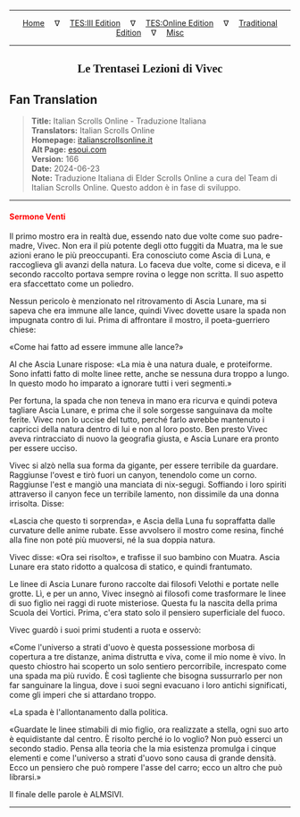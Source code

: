 
---

<!-- Jekyll Page Links -->

<center>
<a href="../../../../../index.html">Home</a>
&emsp;&nabla;&emsp;
<a href="../../../../index-tes3.html">TES:III Edition</a>
&emsp;&nabla;&emsp;
<a href="../../../../index-teso.html">TES:Online Edition</a>
&emsp;&nabla;&emsp;
<a href="../../../../index-traditional.html">Traditional Edition</a>
&emsp;&nabla;&emsp;
<a href="../../../../index-misc.html">Misc</a>
</center>

<!-- Markdown Body Below: -->

---

<center>
<h2><span style="font-family:Georgia">Le Trentasei Lezioni di Vivec</span></h2>
</center>

## Fan Translation

> __Title:__ Italian Scrolls Online - Traduzione Italiana\
> __Translators:__ Italian Scrolls Online\
> __Homepage:__ [italianscrollsonline.it][1]\
> __Alt Page:__ [esoui.com][2]\
> __Version:__ 166\
> __Date:__ 2024-06-23\
> __Note:__ Traduzione Italiana di Elder Scrolls Online a cura del Team di Italian Scrolls Online. Questo addon è in fase di sviluppo.

[1]: http://italianscrollsonline.it/
[2]: https://www.esoui.com/downloads/info2854-ItalianScrollsOnline-TraduzioneItaliana.html

---

#### <span style="color:red">Sermone Venti</span>

Il primo mostro era in realtà due, essendo nato due volte come suo padre-madre, Vivec. Non era il più potente degli otto fuggiti da Muatra, ma le sue azioni erano le più preoccupanti. Era conosciuto come Ascia di Luna, e raccoglieva gli avanzi della natura. Lo faceva due volte, come si diceva, e il secondo raccolto portava sempre rovina o legge non scritta. Il suo aspetto era sfaccettato come un poliedro.

Nessun pericolo è menzionato nel ritrovamento di Ascia Lunare, ma si sapeva che era immune alle lance, quindi Vivec dovette usare la spada non impugnata contro di lui. Prima di affrontare il mostro, il poeta-guerriero chiese:

«Come hai fatto ad essere immune alle lance?»

Al che Ascia Lunare rispose: «La mia è una natura duale, e proteiforme. Sono infatti fatto di molte linee rette, anche se nessuna dura troppo a lungo. In questo modo ho imparato a ignorare tutti i veri segmenti.»

Per fortuna, la spada che non teneva in mano era ricurva e quindi poteva tagliare Ascia Lunare, e prima che il sole sorgesse sanguinava da molte ferite. Vivec non lo uccise del tutto, perché farlo avrebbe mantenuto i capricci della natura dentro di lui e non al loro posto. Ben presto Vivec aveva rintracciato di nuovo la geografia giusta, e Ascia Lunare era pronto per essere ucciso.

Vivec si alzò nella sua forma da gigante, per essere terribile da guardare. Raggiunse l'ovest e tirò fuori un canyon, tenendolo come un corno. Raggiunse l'est e mangiò una manciata di nix-segugi. Soffiando i loro spiriti attraverso il canyon fece un terribile lamento, non dissimile da una donna irrisolta. Disse:

«Lascia che questo ti sorprenda», e Ascia della Luna fu sopraffatta dalle curvature delle anime rubate. Esse avvolsero il mostro come resina, finché alla fine non poté più muoversi, né la sua doppia natura.

Vivec disse: «Ora sei risolto», e trafisse il suo bambino con Muatra. Ascia Lunare era stato ridotto a qualcosa di statico, e quindi frantumato.

Le linee di Ascia Lunare furono raccolte dai filosofi Velothi e portate nelle grotte. Lì, e per un anno, Vivec insegnò ai filosofi come trasformare le linee di suo figlio nei raggi di ruote misteriose. Questa fu la nascita della prima Scuola dei Vortici. Prima, c'era stato solo il pensiero superficiale del fuoco.

Vivec guardò i suoi primi studenti a ruota e osservò:

«Come l'universo a strati d'uovo è questa possessione morbosa di copertura a tre distanze, anima distrutta e viva, come il mio nome è vivo. In questo chiostro hai scoperto un solo sentiero percorribile, increspato come una spada ma più ruvido. È così tagliente che bisogna sussurrarlo per non far sanguinare la lingua, dove i suoi segni evacuano i loro antichi significati, come gli imperi che si attardano troppo.

«La spada è l'allontanamento dalla politica.

«Guardate le linee stimabili di mio figlio, ora realizzate a stella, ogni suo arto è equidistante dal centro. È risolto perché io lo voglio? Non può esserci un secondo stadio. Pensa alla teoria che la mia esistenza promulga i cinque elementi e come l'universo a strati d'uovo sono causa di grande densità. Ecco un pensiero che può rompere l'asse del carro; ecco un altro che può librarsi.»

Il finale delle parole è ALMSIVI.

---
